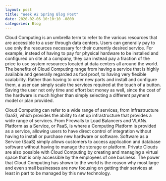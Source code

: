 ```yaml
---
layout: post
title: "Week #2 Spring Blog Post"
date: 2020-02-06 10:10:10 -0800
categories: Blog
---
```


Cloud Computing is an umbrella term to refer to the various resources that are accessible to a user through data centers. Users can generally pay to use only the resources necessary for their currently desired service. For example, instead of having to pay for physical hardware to be installed and configured on site at a company, they can instead pay a fraction of the price to use system resources located at data centers all around the world. The benefits of Cloud Computing range from having a service that is highly available and generally regarded as fool proof, to having very flexible scalability. Rather than having to order new parts and install and configure them, a user can simply scale the services required at the touch of a button. Saving the user not only time and effort but money as well, since the cost of the hardware is much higher than simply selecting a different payment model or plan provided.

Cloud Computing can refer to a wide range of services, from Infrastructure (IaaS), which provides the ability to set up infrastructure that provides a wide range of services. From Firewalls to Load Balancers and VLANs. Platform as a Service, or PaaS, is where a Computing Platform is provided as a service, allowing users to have direct control of integration without having to install or purchase new hardware or software. Software as a Service (SaaS) simply allows customers to access application and database software without having to manage the storage or platform. Private Clouds are also possible with Cloud Computing by creating and managing a virtual space that is only accessible by the employees of one business. The power that Cloud Computing has shown to the world is the reason why most large and even small businesses are now focusing on getting their services at least in part to be managed by this new technology.

